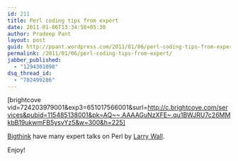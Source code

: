 ```yaml
---
id: 211
title: Perl coding tips from expert
date: 2011-01-06T13:34:58+05:30
author: Pradeep Pant
layout: post
guid: http://ppant.wordpress.com/2011/01/06/perl-coding-tips-from-expert/
permalink: /2011/01/06/perl-coding-tips-from-expert/
jabber_published:
  - "1294301098"
dsq_thread_id:
  - "782499286"
---
```

[brightcove vid=724203979001&exp3=651017566001&surl=http://c.brightcove.com/services&pubid=115485138001&pk=AQ~~,AAAAGuNzXFE~,qu1BWJRU7c26MMkbB19ukwmFB5ysvYz5&w=300&h=225]

[Bigthink](http://bigthink.com/larrywall) have many expert talks on Perl by [Larry Wall](http://www.wall.org/~larry/).

Enjoy!